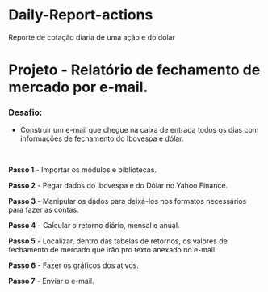 # Daily-Report-actions
Reporte de cotação diaria de uma ação e do dolar

# Projeto - Relatório de fechamento de mercado por e-mail.


### Desafio:

* Construir um e-mail que chegue na caixa de entrada todos os dias com informações de fechamento do Ibovespa e dólar.

<br>

   **Passo 1** - Importar os módulos e bibliotecas.
   
   **Passo 2** - Pegar dados do Ibovespa e do Dólar no Yahoo Finance.
   
   **Passo 3** - Manipular os dados para deixá-los nos formatos necessários para fazer as contas.
   
   **Passo 4** - Calcular o retorno diário, mensal e anual.
   
   **Passo 5** - Localizar, dentro das tabelas de retornos, os valores de fechamento de mercado que irão pro texto  anexado no e-mail.
   
   **Passo 6** - Fazer os gráficos dos ativos.
   
   **Passo 7** - Enviar o e-mail.
